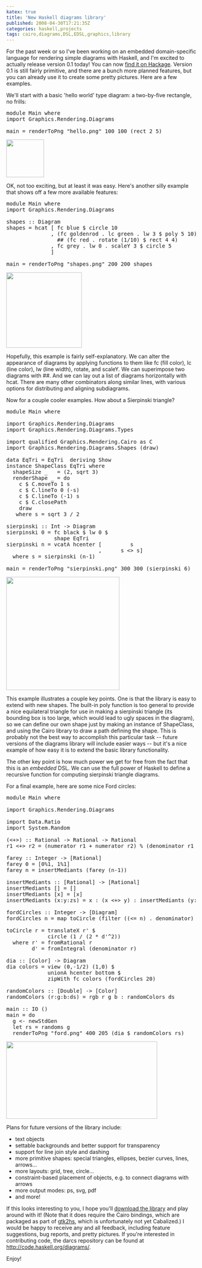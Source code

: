 ```yaml
---
katex: true
title: 'New Haskell diagrams library'
published: 2008-04-30T17:21:35Z
categories: haskell,projects
tags: cairo,diagrams,DSL,EDSL,graphics,library
---
```


For the past week or so I've been working on an embedded domain-specific language for rendering simple diagrams with Haskell, and I'm excited to actually release version 0.1 today! You can now <a href="http://hackage.haskell.org/cgi-bin/hackage-scripts/package/diagrams-0.1">find it on Hackage</a>.  Version 0.1 is still fairly primitive, and there are a bunch more planned features, but you can already use it to create some pretty pictures.  Here are a few examples.

We'll start with a basic 'hello world' type diagram: a two-by-five rectangle, no frills:

<pre>
module Main where
import Graphics.Rendering.Diagrams

main = renderToPng "hello.png" 100 100 (rect 2 5)
</pre>


<a href='http://byorgey.files.wordpress.com/2008/04/hello.png'><img src="http://byorgey.files.wordpress.com/2008/04/hello.png?w=100" alt="" width="100" height="100" class="aligncenter size-medium wp-image-66" /></a>


OK, not too exciting, but at least it was easy.  Here's another silly example that shows off a few more available features:

<pre>
module Main where
import Graphics.Rendering.Diagrams

shapes :: Diagram
shapes = hcat [ fc blue $ circle 10
              , (fc goldenrod . lc green . lw 3 $ poly 5 10)
                ## (fc red . rotate (1/10) $ rect 4 4)
              , fc grey . lw 0 . scaleY 3 $ circle 5
              ]

main = renderToPng "shapes.png" 200 200 shapes
</pre>

<a href='http://byorgey.files.wordpress.com/2008/04/shapes.png'><img src="http://byorgey.files.wordpress.com/2008/04/shapes.png?w=200" alt="" width="200" height="200" class="aligncenter size-medium wp-image-67" /></a>

Hopefully, this example is fairly self-explanatory.  We can alter the appearance of diagrams by applying functions to them like fc (fill color), lc (line color), lw (line width), rotate, and scaleY.  We can superimpose two diagrams with ##.  And we can lay out a list of diagrams horizontally with hcat.  There are many other combinators along similar lines, with various options for distributing and aligning subdiagrams.

Now for a couple cooler examples.  How about a Sierpinski triangle?

<pre>
module Main where

import Graphics.Rendering.Diagrams
import Graphics.Rendering.Diagrams.Types

import qualified Graphics.Rendering.Cairo as C
import Graphics.Rendering.Diagrams.Shapes (draw)

data EqTri = EqTri  deriving Show
instance ShapeClass EqTri where
  shapeSize _   = (2, sqrt 3)
  renderShape _ = do
    c $ C.moveTo 1 s
    c $ C.lineTo 0 (-s)
    c $ C.lineTo (-1) s
    c $ C.closePath
    draw
   where s = sqrt 3 / 2

sierpinski :: Int -&gt; Diagram
sierpinski 0 = fc black $ lw 0 $
               shape EqTri
sierpinski n = vcatA hcenter [         s
                             ,      s &lt;&gt; s]
  where s = sierpinski (n-1)

main = renderToPng "sierpinski.png" 300 300 (sierpinski 6)
</pre>

<a href='http://byorgey.files.wordpress.com/2008/04/sierpinski.png'><img align="center" src="http://byorgey.files.wordpress.com/2008/04/sierpinski.png" alt="" width="300" height="300" class="aligncenter size-full wp-image-68" /></a>

This example illustrates a couple key points.  One is that the library is easy to extend with new shapes.  The built-in poly function is too general to provide a nice equilateral triangle for use in making a sierpinski triangle (its bounding box is too large, which would lead to ugly spaces in the diagram), so we can define our own shape just by making an instance of ShapeClass, and using the Cairo library to draw a path defining the shape.  This is probably not the best way to accomplish this particular task -- future versions of the diagrams library will include easier ways --  but it's a nice example of how easy it is to extend the basic library functionality.  

The other key point is how much power we get for free from the fact that this is an <em>embedded</em> DSL.  We can use the full power of Haskell to define a recursive function for computing sierpinski triangle diagrams.

For a final example, here are some nice Ford circles:

<pre>
module Main where

import Graphics.Rendering.Diagrams

import Data.Ratio
import System.Random

(&lt;+&gt;) :: Rational -&gt; Rational -&gt; Rational
r1 &lt;+&gt; r2 = (numerator r1 + numerator r2) % (denominator r1 + denominator r2)

farey :: Integer -&gt; [Rational]
farey 0 = [0%1, 1%1]
farey n = insertMediants (farey (n-1))

insertMediants :: [Rational] -&gt; [Rational]
insertMediants [] = []
insertMediants [x] = [x]
insertMediants (x:y:zs) = x : (x &lt;+&gt; y) : insertMediants (y:zs)

fordCircles :: Integer -&gt; [Diagram]
fordCircles n = map toCircle (filter ((&lt;= n) . denominator) $ farey n)

toCircle r = translateX r' $
             circle (1 / (2 * d'^2))
  where r' = fromRational r
        d' = fromIntegral (denominator r)

dia :: [Color] -&gt; Diagram
dia colors = view (0,-1/2) (1,0) $
             unionA hcenter bottom $
             zipWith fc colors (fordCircles 20)

randomColors :: [Double] -&gt; [Color]
randomColors (r:g:b:ds) = rgb r g b : randomColors ds

main :: IO ()
main = do
  g &lt;- newStdGen
  let rs = randoms g
  renderToPng "ford.png" 400 205 (dia $ randomColors rs)
</pre>

<a href='http://byorgey.files.wordpress.com/2008/04/ford.png'><img src="http://byorgey.files.wordpress.com/2008/04/ford.png" alt="" width="400" height="205" class="aligncenter size-full wp-image-70" /></a>

Plans for future versions of the library include:

<ul>
	<li>text objects</li>
	<li>settable backgrounds and better support for transparency</li>
	<li>support for line join style and dashing</li>
	<li>more primitive shapes: special triangles, ellipses, bezier curves, lines, arrows...</li>
	<li>more layouts: grid, tree, circle...</li>
	<li>constraint-based placement of objects, e.g. to connect diagrams with arrows</li>
	<li>more output modes: ps, svg, pdf</li>
	<li>and more!</li>
</ul>

If this looks interesting to you, I hope you'll <a href="http://hackage.haskell.org/cgi-bin/hackage-scripts/package/diagrams-0.1">download the library</a> and play around with it!  (Note that it does require the Cairo bindings, which are packaged as part of <a href="http://www.haskell.org/gtk2hs/">gtk2hs</a>, which is unfortunately not yet Cabalized.)  I would be happy to receive any and all feedback, including feature suggestions, bug reports, and pretty pictures.  If you're interested in contributing code, the darcs repository can be found at <a href="http://code.haskell.org/diagrams/">http://code.haskell.org/diagrams/</a>.

Enjoy!

